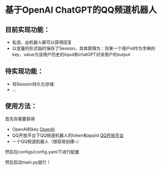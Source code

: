 # 基于OpenAI ChatGPT的QQ频道机器人

## 目前实现功能：
- 私信、@机器人都可以获得回复
- 以变量的形式临时保存了Session，具体原理为：将某一个用户id作为字典的key，value为该用户历史的input和chatGPT对该用户的output

## 待实现功能：
- 将Session持久化存储
- ...

## 使用方法：
首先你需要获得
- OpenAI的key [OpenAI](https://beta.openai.com/)
- QQ开放平台下QQ频道机器人的token和appid [QQ开放平台](https://q.qq.com/)
- 一个QQ频道机器人（很容易创建~）

然后在configs/config.yaml下进行配置

然后启动main.py就行！